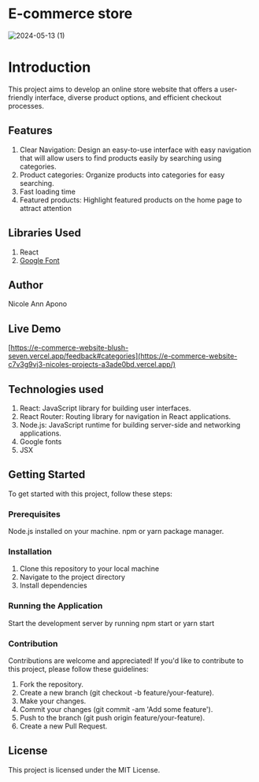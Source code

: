 # E-commerce store
![2024-05-13 (1)](https://github.com/Nicolex0/e-commerce-website/assets/156920830/69aafe10-b634-4dae-8330-b95408fbd558)

# Introduction
This project aims to develop an online store website that offers a user-friendly interface, diverse product options, and efficient checkout processes.

##  Features
1. Clear Navigation: Design an easy-to-use interface with easy navigation that will allow users to find products easily by searching using categories.
2. Product categories: Organize products into categories for easy searching.
3. Fast loading time
4. Featured products: Highlight featured products on the home page to attract attention

## Libraries Used
1. React
2. [Google Font]('https://fonts.googleapis.com/css2?family=Roboto+Serif:ital,opsz,wght@0,8..144,100..900;1,8..144,100..900&family=Roboto:ital,wght@0,100;0,300;0,400;0,500;0,700;0,900;1,100;1,300;1,400;1,500;1,700;1,900&display=swap')

## Author
Nicole Ann Apono

## Live Demo
[https://e-commerce-website-blush-seven.vercel.app/feedback#categories](https://e-commerce-website-c7v3g9vj3-nicoles-projects-a3ade0bd.vercel.app/)

## Technologies used
1. React: JavaScript library for building user interfaces.
2. React Router: Routing library for navigation in React applications.
3. Node.js: JavaScript runtime for building server-side and networking applications.
4. Google fonts
5. JSX

## Getting Started
To get started with this project, follow these steps:

### Prerequisites
Node.js installed on your machine.
npm or yarn package manager.

### Installation
1. Clone this repository to your local machine
2. Navigate to the project directory
3. Install dependencies

### Running the Application
Start the development server by running npm start or yarn start

### Contribution
Contributions are welcome and appreciated! If you'd like to contribute to this project, please follow these guidelines:

1. Fork the repository.
2. Create a new branch (git checkout -b feature/your-feature).
3. Make your changes.
4. Commit your changes (git commit -am 'Add some feature').
5. Push to the branch (git push origin feature/your-feature).
6. Create a new Pull Request.

## License
This project is licensed under the MIT License.




